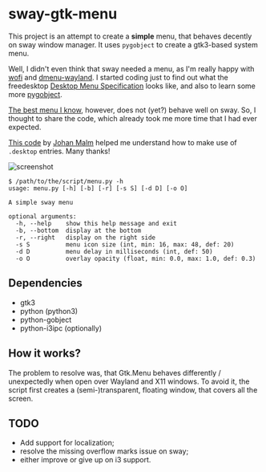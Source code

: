 # sway-gtk-menu
This project is an attempt to create a **simple** menu, that behaves decently on sway window manager. 
It uses `pygobject` to create a gtk3-based system menu.

Well, I didn't even think that sway needed a menu, as I'm really happy with [wofi](https://hg.sr.ht/~scoopta/wofi) and 
[dmenu-wayland](https://github.com/nyyManni/dmenu-wayland). I started coding just to find out what the freedesktop 
[Desktop Menu Specification](https://specifications.freedesktop.org/menu-spec/latest) looks like, and also to learn some 
more [pygobject](https://pygobject.readthedocs.io/en/latest).

[The best menu I know](https://github.com/johanmalm/jgmenu), however, does not (yet?) behave well on sway. So, I thought
to share the code, which already took me more time that I had ever expected.

[This code](https://github.com/johanmalm/jgmenu/blob/master/contrib/pmenu/jgmenu-pmenu.py) by 
[Johan Malm](https://github.com/johanmalm) helped me understand how to make use of `.desktop` entries. Many thanks!

![screenshot](http://nwg.pl/Lychee/uploads/big/0d985b5db7bfd378c5b484562fd330cf.png)

```text
$ /path/to/the/script/menu.py -h
usage: menu.py [-h] [-b] [-r] [-s S] [-d D] [-o O]

A simple sway menu

optional arguments:
  -h, --help    show this help message and exit
  -b, --bottom  display at the bottom
  -r, --right   display on the right side
  -s S          menu icon size (int, min: 16, max: 48, def: 20)
  -d D          menu delay in milliseconds (int, def: 50)
  -o O          overlay opacity (float, min: 0.0, max: 1.0, def: 0.3)
```

## Dependencies
- gtk3
- python (python3)
- python-gobject
- python-i3ipc (optionally)

## How it works?

The problem to resolve was, that Gtk.Menu behaves differently / unexpectedly when open over Wayland and X11 windows. 
To avoid it, the script first creates a (semi-)transparent, floating window, that covers all the screen.

## TODO
- Add support for localization;
- resolve the missing overflow marks issue on sway;
- either improve or give up on i3 support.
